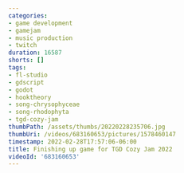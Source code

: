 ```yaml
---
categories:
- game development
- gamejam
- music production
- twitch
duration: 16587
shorts: []
tags:
- fl-studio
- gdscript
- godot
- hooktheory
- song-chrysophyceae
- song-rhodophyta
- tgd-cozy-jam
thumbPath: /assets/thumbs/20220228235706.jpg
thumbUri: /videos/683160653/pictures/1578460147
timestamp: 2022-02-28T17:57:06-06:00
title: Finishing up game for TGD Cozy Jam 2022
videoId: '683160653'
---
```

